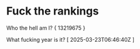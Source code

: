# Fuck the rankings

Who the hell am I?
{ 13219675 }

What fucking year is it?
[ 2025-03-23T06:46:40Z ]
